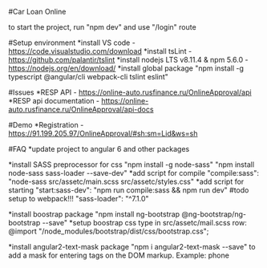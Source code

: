 #Car Loan Online

to start the project, run "npm dev" and use "/login" route

#Setup environment
*install VS code - https://code.visualstudio.com/download
*install tsLint - https://github.com/palantir/tslint
*install nodejs LTS v8.11.4 & npm 5.6.0 - https://nodejs.org/en/download/
*install global package "npm install -g typescript @angular/cli webpack-cli tslint eslint"

#Issues
*RESP API - https://online-auto.rusfinance.ru/OnlineApproval/api
*RESP api documentation - https://online-auto.rusfinance.ru/OnlineApproval/api-docs

#Demo
*Registration - https://91.199.205.97/OnlineApproval/#sh:sm=Lid&ws=sh

#FAQ
*update project to angular 6 and other packages

*install SASS preprocessor for css "npm install -g node-sass" "npm install node-sass sass-loader --save-dev"
*add script for compile "compile:sass": "node-sass src/assetc/main.scss src/assetc/styles.css"
*add script for starting "start:sass-dev": "npm run compile:sass && npm run dev"
#todo setup to webpack!!! "sass-loader": "^7.1.0"

*install boostrap package "npm install ng-bootstrap @ng-bootstrap/ng-bootstrap --save"
*setup boostrap css type in src/assetc/mail.scss row: @import "/node_modules/bootstrap/dist/css/bootstrap.css";

*install angular2-text-mask package "npm i angular2-text-mask --save" to add a mask for entering tags on the DOM markup. Example: phone
